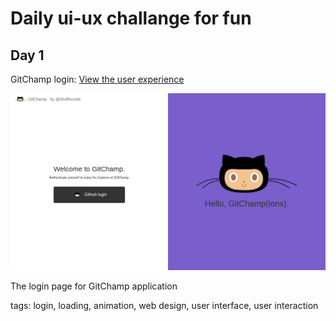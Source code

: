 [gitchamp-login-page-image]: ./day-1/gitchamp-login-page.png
[gitchamp-login-page]: https://raw.githubusercontent.com/RiazAhamed/daily-ui-challange/master/gitchamp-login-page.mp4

# Daily ui-ux challange for fun

## Day 1

GitChamp login: [View the user experience][gitchamp-login-page]

[![Gitchamp-login-page][gitchamp-login-page-image]][gitchamp-login-page]

The login page for GitChamp application

tags: login, loading, animation, web design, user interface, user interaction
